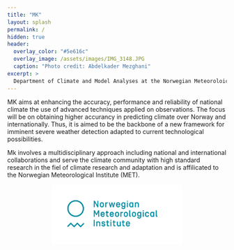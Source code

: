 ```yaml
---
title: "MK"
layout: splash
permalink: /
hidden: true
header:
  overlay_color: "#5e616c"
  overlay_image: /assets/images/IMG_3148.JPG
  caption: "Photo credit: Abdelkader Mezghani"
excerpt: >
  Department of Climate and Model Analyses at the Norwegian Meteoroloical Institute
---
```


MK aims at enhancing the accuracy, performance and reliability of national climate the use of advanced techniques applied on observations. The focus will be on obtaining higher accurancy in predicting climate over Norway and internationally. Thus, it is aimed to be the backbone of a new framework for imminent severe weather detection adapted to current technological possibilities.

Mk involves a multidisciplinary approach including national and international collaborations and serve the climate community with high standard research in the fiel of climate research and adaptation and is affilicated to the Norwegian Meteorological Institute (MET).

<p align="center">
<img src="assets/images/Met_RGB_Horisontal_ENG.jpg" width="300"/>
</p>
